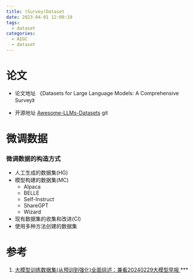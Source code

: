 ```yaml
---
title: (Survey)Dataset
date: 2023-04-01 12:09:19
tags:
  - dataset
categories: 
  - AIGC
  - dataset  
---
```


<p></p>
<!-- more -->


# 论文
+ 论文地址
 《Datasets for Large Language Models: A Comprehensive Survey》

+ 开源地址
 [Awesome-LLMs-Datasets](https://github.com/lmmlzn/Awesome-LLMs-Datasets) git


# 微调数据
### 微调数据的构造方式
+ 人工生成的数据集(HG)
+ 模型构建的数据集(MC)
  - Alpaca
  - BELLE
  - Self-Instruct
  - ShareGPT
  - Wizard
+ 现有数据集的收集和改进(CI) 
+ 使用多种方法创建的数据集

# 参考
1. [大模型训练数据集(从预训到强化)全面综述：兼看20240229大模型早报 ](https://mp.weixin.qq.com/s?__biz=MzAxMjc3MjkyMg==&mid=2648409066&idx=1&sn=54e68bbbd45b4cc5bef8fd446fa187f8)***
